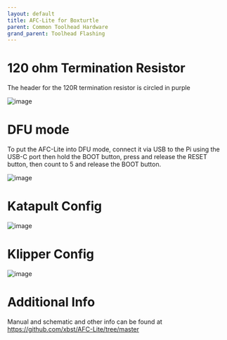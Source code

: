```yaml
---
layout: default 
title: AFC-Lite for Boxturtle
parent: Common Toolhead Hardware
grand_parent: Toolhead Flashing
---
```


# 120 ohm Termination Resistor

The header for the 120R termination resistor is circled in purple

![image](https://github.com/user-attachments/assets/a953667b-bd29-4915-b9d8-d558713afba3)



# DFU mode

To put the AFC-Lite into DFU mode, connect it via USB to the Pi using the USB-C port then hold the BOOT button, press and release the RESET button, then count to 5 and release the BOOT button.

![image](https://github.com/user-attachments/assets/d4b863d0-07cf-4862-98c0-fe2a7a408c3a)


# Katapult Config

![image](https://github.com/user-attachments/assets/b48ca731-ad33-4eaf-b87a-2869557836c5)



# Klipper Config

![image](https://github.com/user-attachments/assets/a4fee86d-34aa-49e5-86a2-11d98f595efc)


# Additional Info

Manual and schematic and other info can be found at https://github.com/xbst/AFC-Lite/tree/master
